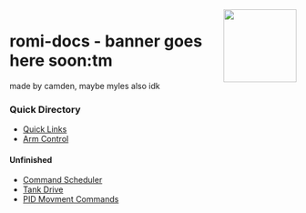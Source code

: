 <img align="right" src="https://static.wixstatic.com/media/dee7b6_267dd04aa514453fba1c74195a638c09~mv2.png/v1/fill/w_512,h_512,al_c,q_85,usm_0.66_1.00_0.01,enc_auto/imageedit_3_9641861325.png" width="128">

# romi-docs - banner goes here soon:tm

made by camden, maybe myles also idk

### Quick Directory

- [Quick Links](https://github.com/camden-git/romi-docs/blob/main/links.md)
- [Arm Control](https://github.com/camden-git/romi-docs/blob/main/arm.md)

#### Unfinished

- [Command Scheduler](https://github.com/camden-git/romi-docs/blob/main/command-scheduler.md)
- [Tank Drive](https://github.com/camden-git/romi-docs/blob/main/tank-drive.md)
- [PID Movment Commands](https://github.com/camden-git/romi-docs/blob/main/pid-move.md)
